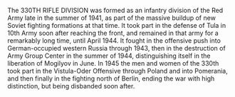 The 330TH RIFLE DIVISION was formed as an infantry division of the Red Army late in the summer of 1941, as part of the massive buildup of new Soviet fighting formations at that time. It took part in the defense of Tula in 10th Army soon after reaching the front, and remained in that army for a remarkably long time, until April 1944. It fought in the offensive push into German-occupied western Russia through 1943, then in the destruction of Army Group Center in the summer of 1944, distinguishing itself in the liberation of Mogilyov in June. In 1945 the men and women of the 330th took part in the Vistula-Oder Offensive through Poland and into Pomerania, and then finally in the fighting north of Berlin, ending the war with high distinction, but being disbanded soon after.
